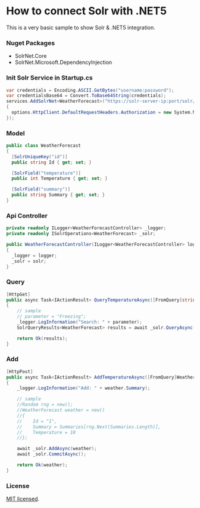 # How to connect Solr with .NET5

This is a very basic sample to show Solr & .NET5 integration.

### Nuget Packages
- SolrNet.Core
- SolrNet.Microsoft.DependencyInjection

### Init Solr Service in Startup.cs

```csharp
var credentials = Encoding.ASCII.GetBytes("username:password");
var credentialsBase64 = Convert.ToBase64String(credentials);
services.AddSolrNet<WeatherForecast>("https://solr-server-ip:port/solr/name", options =>
{
  options.HttpClient.DefaultRequestHeaders.Authorization = new System.Net.Http.Headers.AuthenticationHeaderValue("Basic", credentialsBase64);
});
```

### Model

```csharp
public class WeatherForecast
{
  [SolrUniqueKey("id")]
  public string Id { get; set; }

  [SolrField("temperature")]
  public int Temperature { get; set; }

  [SolrField("summary")]
  public string Summary { get; set; }
}
```

### Api Controller
```csharp
private readonly ILogger<WeatherForecastController> _logger;
private readonly ISolrOperations<WeatherForecast> _solr;

public WeatherForecastController(ILogger<WeatherForecastController> logger, ISolrOperations<WeatherForecast> solr)
{ 
  _logger = logger;
  _solr = solr;
}
```

### Query

```csharp
[HttpGet]
public async Task<IActionResult> QueryTemperatureAsync([FromQuery]string parameter)
{
    // sample
    // parameter = "Freezing";
    _logger.LogInformation("Search: " + parameter);
    SolrQueryResults<WeatherForecast> results = await _solr.QueryAsync(new SolrQuery($"summary: {parameter}"));

    return Ok(results);
}
```

### Add

```csharp
[HttpPost]
public async Task<IActionResult> AddTemperatureAsync([FromQuery]WeatherForecast weather)
{
    _logger.LogInformation("Add: " + weather.Summary);

    // sample
    //Random rng = new();
    //WeatherForecast weather = new()
    //{
    //    Id = "1",
    //    Summary = Summaries[rng.Next(Summaries.Length)],
    //    Temperature = 10
    //};

    await _solr.AddAsync(weather);
    await _solr.CommitAsync();

    return Ok(weather);
}
```

### License

[MIT licensed](./LICENSE).
